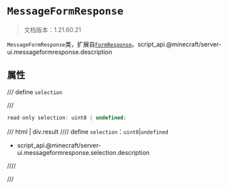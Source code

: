 # `MessageFormResponse`

> 文档版本：1.21.60.21

`MessageFormResponse`类，扩展自[`FormResponse`](./formresponse.md)。script_api.@minecraft/server-ui.messageformresponse.description

## 属性

/// define
`selection`


///

```js
read-only selection: uint8 | undefined;
```

/// html | div.result
//// define
`selection`：`uint8`|`undefined`

- script_api.@minecraft/server-ui.messageformresponse.selection.description


////

///

